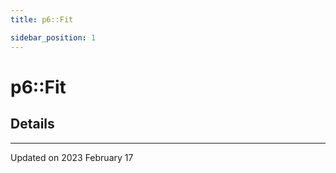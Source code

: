 ```yaml
---
title: p6::Fit

sidebar_position: 1
---
```


# p6::Fit





## Details
-------------------------------

Updated on 2023 February 17